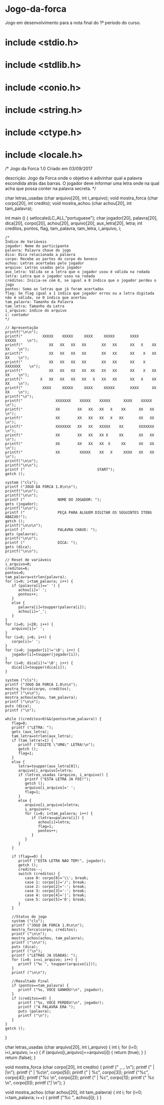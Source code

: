 # Jogo-da-forca
Jogo em desenvolvimento para a nota final do 1º período do curso.

# include <stdio.h>
# include <stdlib.h>
# include <conio.h>
# include <string.h>
# include <ctype.h>
# include <locale.h>
/*
Jogo da Forca 1.0
Criado em 03/09/2017

descrição: Jogo da Forca onde o objetivo é adivinhar qual a palavra escondida atrás das barras.
O jogador deve informar uma letra onde na qual acha que possa conter na palavra secreta.
*/

char letras_usadas (char arquivo[20], int i_arquivo);
void mostra_forca (char corpo[20], int credito);
void mostra_achou (char achou[20], int tam_palavra);

int main () {
	setlocale(LC_ALL,"portuguese");
    char jogador[20], palavra[20], dica[20], corpo[20], achou[20], arquivo[20], aux_letra[20], letra;
    int creditos, pontos, flag, tam_palavra, tam_letra, i_arquivo, i;

    /*
    Índice de Variáveis
    jogador: Nome do participante
    palavra: Palavra chave do jogo
    dica: Dica relacionada a palavra
    corpo: Recebe as partes do corpo do boneco
    achou: Letras acertadas pelo jogador
    arquivo: Letras usadas pelo jogador
    aux_letra: Válida se a letra que o jogador usou é válida na rodada
    letra: Letra que o jogador usou na rodada
    créditos: Inicia-se com 6, se igual a 0 índica que o jogador perdeu o jogo
    pontos: Soma as letras que já foram acertadas
    flag: Se flag igual a 1 índica que jogador errou ou a letra digitada não é válida, se 0 índica que acertou
    tam_palavra: Tamanho da Palavra
    tam_letra: Tamanho da Letra
    i_arquivo: índice do arquivo
    i: contador
    */

    // Apresentação
    printf("\n\n");
    printf("         XXXXX    XXXXX     XXXX     XXXXX       XXXX       XXXXX     \n");
    printf("            XX   XX   XX   XX       XX   XX      XX   X    XX   XX    \n");
    printf("            XX   XX   XX   XX       XX   XX      XX    X   XX   XX    \n");
    printf("            XX   XX   XX   XX       XX   XX      XX    X   XXXXXXX    \n");
    printf("            XX   XX   XX   XX  XX   XX   XX      XX    X   XX   XX    \n");
    printf("        X   XX   XX   XX   XX   X   XX   XX      XX   X    XX   XX    \n");
    printf("         XXXX     XXXXX     XXXX     XXXXX       XXXX      XX   XX    \n");
    printf("\n");
    printf("               XXXXXXX    XXXXX    XXXXX      XXXX    XXXXX           \n");
    printf("               XX        XX   XX   XX   X    XX      XX   XX          \n");
    printf("               XX        XX   XX   XX   X   XX       XX   XX          \n");
    printf("               XXXXXXX   XX   XX   XXXXX    XX       XXXXXXX          \n");
    printf("               XX        XX   XX   XX X     XX       XX   XX          \n");
    printf("               XX        XX   XX   XX  X     XX      XX   XX          \n");
    printf("               XX         XXXXX    XX   X     XXXX   XX   XX          \n");
    printf("\n\n");
    printf("\n\n");
    printf ("                                 START");
    getch ();

    system ("cls");
    printf ("JOGO DA FORCA 1.0\n\n");
    printf("\n\n");
    printf("\n\n");
    printf ("               NOME DO JOGADOR: ");
    gets (jogador);
    printf("\n\n");
    printf ("               PEÇA PARA ALGUEM DIGITAR OS SEGUINTES ITENS ABAIXO!");
    getch ();
    printf("\n\n\n");
    printf ("               PALAVRA CHAVE: ");
    gets (palavra);
    printf("\n\n");
    printf ("               DICA: ");
    gets (dica);
    printf("\n\n");

    // Reset de variáveis
    i_arquivo=0;
    creditos=6;
    pontos=0;
    tam_palavra=strlen(palavra);
    for (i=0; i<tam_palavra; i++) {
       if (palavra[i]==' ') {
          achou[i]=' ';
          pontos++;
       }
       else {
          palavra[i]=toupper(palavra[i]);
          achou[i]='_';
       }
    }
    for (i=0; i<20; i++) {
       arquivo[i]=' ';
    }
    for (i=0; i<6; i++) {
       corpo[i]=' ';
    }
    for (i=0; jogador[i]!='\0'; i++) {
       jogador[i]=toupper(jogador[i]);
    }
    for (i=0; dica[i]!='\0'; i++) {
       dica[i]=toupper(dica[i]);
    }

    system ("cls");
    printf ("JOGO DA FORCA 1.0\n\n");
    mostra_forca(corpo, creditos);
    printf ("\n\n");
    mostra_achou(achou, tam_palavra);
    printf ("\n\n");
    puts (dica);
    printf ("\n");

    while ((creditos>0)&&(pontos<tam_palavra)) {
       flag=0;
       printf ("LETRA: ");
       gets (aux_letra);
       tam_letra=strlen(aux_letra);
       if (tam_letra!=1) {
          printf ("DIGITE \"UMA\" LETRA!\n");
          getch ();
          flag=1;
       }
       else {
          letra=toupper(aux_letra[0]);
          arquivo[i_arquivo]=letra;
          if (letras_usadas (arquivo, i_arquivo)) {
             printf ("ESTA LETRA JA FOI!");
             getch ();
             arquivo[i_arquivo]=' ';
             flag=1;
          }
          else {
             arquivo[i_arquivo]=letra;
             i_arquivo++;
             for (i=0; i<tam_palavra; i++) {
                if (letra==palavra[i]) {
                   achou[i]=letra;
                   flag=1;
                   pontos++;
                }
             }
          }
       }

       if (flag==0) {
          printf ("ESTA LETRA NAO TEM!", jogador);
          getch ();
          creditos--;
          switch (creditos) {
             case 0: corpo[0]='\\'; break;
             case 1: corpo[1]='/'; break;
             case 2: corpo[2]='-'; break;
             case 3: corpo[3]='-'; break;
             case 4: corpo[4]='|'; break;
             case 5: corpo[5]='O'; break;
          }
       }

       //Status do jogo
       system ("cls");
       printf ("JOGO DA FORCA 1.0\n\n");
       mostra_forca(corpo, creditos);
       printf ("\n\n");
       mostra_achou(achou, tam_palavra);
       printf ("\n\n");
       puts (dica);
       printf ("\n");
       printf ("LETRAS JA USADAS: ");
       for (i=0; i<=i_arquivo; i++) {
          printf ("%c ", toupper(arquivo[i]));
       }
       printf ("\n\n");

       //Resultado Final
       if (pontos==tam_palavra) {
          printf ("%s, VOCE GANHOU!\n", jogador);
       }
       if (creditos==0) {
          printf ("%s, VOCE PERDEU!\n", jogador);
          printf ("A PALAVRA ERA ");
          puts (palavra);
          printf ("\n");
       }
    }
    getch ();
}

char letras_usadas (char arquivo[20], int i_arquivo) {
   int i;
   for (i=0; i<i_arquivo; i++) {
      if (arquivo[i_arquivo]==arquivo[i]) {
         return (true);
      }
   }
   return (false);
}


void mostra_forca (char corpo[20], int credito) {
     printf ("  _ _ \n");
     printf (" |   |\n");
     printf (" |   %c\n", corpo[5]);
     printf (" |  %c", corpo[3]);
     printf ("%c", corpo[4]);
     printf ("%c \n", corpo[2]);
     printf (" |  %c", corpo[1]);
     printf (" %c \n", corpo[0]);
     printf ("_|_   \n");
}

void mostra_achou (char achou[20], int tam_palavra) {
     int i;
     for (i=0; i<tam_palavra; i++) {
        printf ("%c ", achou[i]);
     }
}

